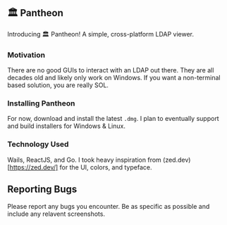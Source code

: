 ## 🏛 Pantheon

Introducing 🏛 Pantheon! A simple, cross-platform LDAP viewer. 

### Motivation

There are no good GUIs to interact with an LDAP out there. They are all decades old and likely only work on Windows. If you want a non-terminal based solution, you are really SOL. 

### Installing Pantheon

For now, download and install the latest `.dmg`. I plan to eventually support and build installers for Windows & Linux.

### Technology Used

Wails, ReactJS, and Go. I took heavy inspiration from (zed.dev)[https://zed.dev/] for the UI, colors, and typeface.

## Reporting Bugs

Please report any bugs you encounter. Be as specific as possible and include any relavent screenshots. 
